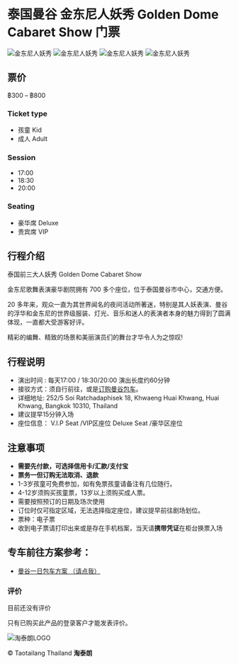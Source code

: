 # 泰国曼谷 金东尼人妖秀 Golden Dome Cabaret Show 门票

![金东尼人妖秀](https://taotailangthai.com/wp-content/uploads/2024/09/DSC02137.jpg)
![金东尼人妖秀](https://taotailangthai.com/wp-content/uploads/2024/09/DSC01764.jpg)
![金东尼人妖秀](https://taotailangthai.com/wp-content/uploads/2024/09/DSC02925.jpg)
![金东尼人妖秀](https://taotailangthai.com/wp-content/uploads/2024/09/DSC02327.jpg)

## 票价

฿300 – ฿800

### Ticket type

- 孩童 Kid
- 成人 Adult

### Session

- 17:00
- 18:30
- 20:00

### Seating

- 豪华席 Deluxe
- 贵宾席 VIP

## 行程介绍

泰国前三大人妖秀 Golden Dome Cabaret Show

金东尼歌舞表演豪华剧院拥有 700 多个座位，位于泰国曼谷市中心，交通方便。

20 多年来，观众一直为其世界闻名的夜间活动所著迷，特别是其人妖表演、曼谷的浮华和金东尼的世界级服装、灯光、音乐和迷人的表演者本身的魅力得到了圆满体现，一直都大受游客好评。

精彩的编舞、精致的场景和美丽演员们的舞台才华令人为之惊叹!

## 行程说明

- 演出时间 : 每天17:00 / 18:30/20:00 演出长度约60分钟
- 接驳方式：须自行前往，或是[订购曼谷包车](https://taotailangthai.com/product/bangkoktour-taotailang-01/?lang=zh-hans)。
- 详细地址: 252/5 Soi Ratchadaphisek 18, Khwaeng Huai Khwang, Huai Khwang, Bangkok 10310, Thailand
- 建议提早15分钟入场
- 座位信息： V.I.P Seat /VIP区座位 Deluxe Seat /豪华区座位

## 注意事项

- **需要先付款，可选择信用卡/汇款/支付宝**
- **票务一但订购无法取消、退款**
- 1-3岁孩童可免费参加，如有免票孩童请备注有几位随行。
- 4-12岁须购买孩童票，13岁以上须购买成人票。
- 需要按照预订的日期及场次使用
- 订位时仅可指定区域，无法选择指定座位，建议提早前往剧场划位。
- 票种：电子票
- 收到电子票请打印出来或是存在手机档案，当天请**携带凭证**在柜台换票入场

## 专车前往方案参考：

- [曼谷一日包车方案 （请点我）](https://taotailangthai.com/product/bangkoktour-taotailang-01/?lang=zh-hans)

### 评价

目前还没有评价

只有已购买此产品的登录客户才能发表评价。

![淘泰朗LOGO](https://taotailangthai.com/wp-content/uploads/2019/08/taotailang-white-logo.png)

© Taotailang Thailand **淘泰朗**
<!-- tcd_original_link https://taotailangthai.com/product/golden-dome-cabaret-show/?lang=zh-hans -->
